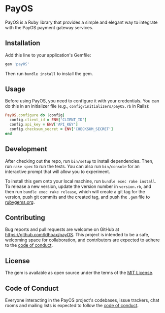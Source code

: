 # PayOS

PayOS is a Ruby library that provides a simple and elegant way to integrate with the PayOS payment gateway services.

## Installation

Add this line to your application's Gemfile:

```ruby
gem 'payOS'
```

Then run `bundle install` to install the gem.

## Usage

Before using PayOS, you need to configure it with your credentials. You can do this in an initializer file (e.g., `config/initializers/payOS.rb` in Rails):

```ruby
PayOS.configure do |config|
  config.client_id = ENV['CLIENT_ID']
  config.api_key = ENV['API_KEY']
  config.checksum_secret = ENV['CHECKSUM_SECRET']
end
```

## Development

After checking out the repo, run `bin/setup` to install dependencies. Then, run `rake spec` to run the tests. You can also run `bin/console` for an interactive prompt that will allow you to experiment.

To install this gem onto your local machine, run `bundle exec rake install`. To release a new version, update the version number in `version.rb`, and then run `bundle exec rake release`, which will create a git tag for the version, push git commits and the created tag, and push the `.gem` file to [rubygems.org](https://rubygems.org).

## Contributing

Bug reports and pull requests are welcome on GitHub at https://github.com/ldhoax/payOS. This project is intended to be a safe, welcoming space for collaboration, and contributors are expected to adhere to the [code of conduct](https://github.com/ldhoax/payOS/blob/master/CODE_OF_CONDUCT.md).

## License

The gem is available as open source under the terms of the [MIT License](https://opensource.org/licenses/MIT).

## Code of Conduct

Everyone interacting in the PayOS project's codebases, issue trackers, chat rooms and mailing lists is expected to follow the [code of conduct](https://github.com/[USERNAME]/payOS/blob/master/CODE_OF_CONDUCT.md).
